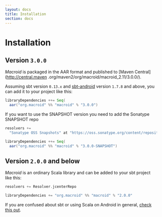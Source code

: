 ```yaml
---
layout: docs
title: Installation
section: docs
---
```


# Installation

## Version `3.0.0`

*Macroid* is packaged in the AAR format and published to [Maven Central](http://central.maven
.org/maven2/org/macroid/macroid_2.11/3.0.0/).

Assuming sbt version `0.13.x` and [sbt-android](https://github.com/scala-android/sbt-android) 
version `1.7.8` and above, you can add it to your project like this:

```scala
libraryDependencies ++= Seq(
  aar("org.macroid" %% "macroid" % "3.0.0")
```

If you want to use the SNAPSHOT version you need to add the Sonatype SNAPSHOT repo

```scala
resolvers +=
  "Sonatype OSS Snapshots" at "https://oss.sonatype.org/content/repositories/snapshots"

libraryDependencies ++= Seq(
  aar("org.macroid" %% "macroid" % "3.0.0-SNAPSHOT")
```

## Version `2.0.0` and below

*Macroid* is an ordinary Scala library and can be added to your sbt project like this:

```scala
resolvers += Resolver.jcenterRepo

libraryDependencies += "org.macroid" %% "macroid" % "2.0.0"
```

If you are confused about sbt or using Scala on Android in general, [check this out](installation/ScalaOnAndroid.html).
